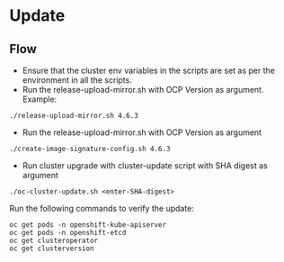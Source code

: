 # Update

## Flow

* Ensure that the cluster env variables in the scripts are set as per the environment in all the scripts.
* Run the release-upload-mirror.sh with OCP Version as argument.
Example:
```
./release-upload-mirror.sh 4.6.3
```
* Run the release-upload-mirror.sh with OCP Version as argument
```
./create-image-signature-config.sh 4.6.3
```
* Run cluster upgrade with cluster-update script with SHA digest as argument
```
./oc-cluster-update.sh <enter-SHA-digest>
```

Run the following commands to verify the update:
```
oc get pods -n openshift-kube-apiserver
oc get pods -n openshift-etcd
oc get clusteroperator
oc get clusterversion
```

